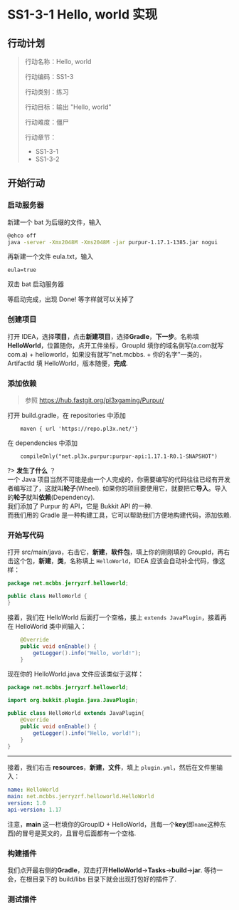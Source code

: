 # SS1-3-1 Hello, world 实现

## 行动计划

> 行动名称：Hello, world  
>
> 行动编码：SS1-3  
>
> 行动类别：练习  
>
> 行动目标：输出 "Hello, world"
>
> 行动难度：僵尸  
>
> 行动章节：
> * SS1-3-1
> * SS1-3-2

## 开始行动

### 启动服务器

新建一个 bat 为后缀的文件，输入

~~~ bash
@ehco off
java -server -Xmx2048M -Xms2048M -jar purpur-1.17.1-1385.jar nogui
~~~

再新建一个文件 eula.txt，输入

~~~properties
eula=true
~~~

双击 bat 启动服务器

等启动完成，出现 Done! 等字样就可以关掉了

### 创建项目

打开 IDEA，选择**项目**，点击**新建项目**，选择**Gradle**，**下一步**。名称填**HelloWorld**，位置随你，点开工件坐标，GroupId 填你的域名倒写(a.com就写com.a) + helloworld，如果没有就写"net.mcbbs. + 你的名字"一类的，ArtifactId 填 HelloWorld，版本随便，**完成**.

### 添加依赖

> 参照 https://hub.fastgit.org/pl3xgaming/Purpur/

打开 build.gradle，在 repositories 中添加
~~~
    maven { url 'https://repo.pl3x.net/'}
~~~

在 dependencies 中添加
```
    compileOnly("net.pl3x.purpur:purpur-api:1.17.1-R0.1-SNAPSHOT")
```

?> **发生了什么** ？<br>一个 Java 项目当然不可能是由一个人完成的，你需要编写的代码往往已经有开发者编写过了，这就叫**轮子**(Wheel). 如果你的项目要使用它，就要把它**导入**。导入的**轮子**就叫**依赖**(Dependency).<br>我们添加了 Purpur 的 API，它是 Bukkit API 的一种. <br>而我们用的 Gradle 是一种构建工具，它可以帮助我们方便地构建代码，添加依赖.

### 开始写代码

打开 src/main/java，右击它，**新建**，**软件包**，填上你的刚刚填的 GroupId，再右击这个包，**新建**，**类**，名称填上 `HelloWorld`，IDEA 应该会自动补全代码，像这样：

~~~java
package net.mcbbs.jerryzrf.helloworld;

public class HelloWorld {
}
~~~

接着，我们在 HelloWorld 后面打一个空格，接上 `extends JavaPlugin`，接着再在 HelloWorld 类中间输入：

~~~java
    @Override
    public void onEnable() {
        getLogger().info("Hello, world!");
    }
~~~

现在你的 HelloWorld.java 文件应该类似于这样：

~~~java
package net.mcbbs.jerryzrf.helloworld;

import org.bukkit.plugin.java.JavaPlugin;

public class HelloWorld extends JavaPlugin{
    @Override
    public void onEnable() {
        getLogger().info("Hello, world!");
    }
}
~~~

<hr>

接着，我们右击 **resources**，**新建**，**文件**，填上 `plugin.yml`，然后在文件里输入：

~~~yaml
name: HelloWorld
main: net.mcbbs.jerryzrf.helloworld.HelloWorld
version: 1.0
api-version: 1.17
~~~

注意，**main** 这一栏填你的GroupID + HelloWorld，且每一个**key**(即`name`这种东西)的冒号是英文的，且冒号后面都有一个空格.

### 构建插件

我们点开最右侧的**Gradle**，双击打开**HelloWorld**->**Tasks**->**build**->**jar**. 等待一会，在根目录下的 build/libs 目录下就会出现打包好的插件了.

### 测试插件

